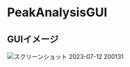 # PeakAnalysisGUI

## GUIイメージ
![スクリーンショット 2023-07-12 200131](https://github.com/yunTum/PeakAnalysisGUI/assets/34528586/ee214e3b-318f-40bf-a9de-ab9d7c937e9b)
